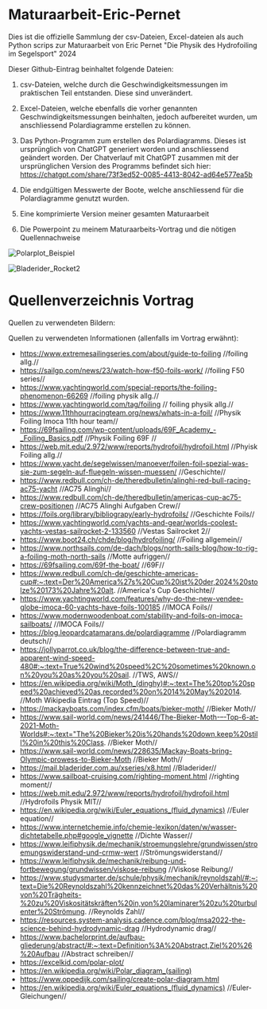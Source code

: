 # Maturaarbeit-Eric-Pernet
Dies ist die offizielle Sammlung der csv-Dateien, Excel-dateien als auch Python scrips zur Maturaarbeit von Eric Pernet "Die Physik des Hydrofoiling im Segelsport" 2024

Dieser Github-Eintrag beinhaltet folgende Dateien:

1. csv-Dateien, welche durch die Geschwindigkeitsmessungen im praktischen Teil entstanden. Diese sind unverändert.

2. Excel-Dateien, welche ebenfalls die vorher genannten Geschwindigkeitsmessungen beinhalten, jedoch aufbereitet wurden, um anschliessend Polardiagramme erstellen zu können.

3. Das Python-Programm zum erstellen des Polardiagramms. Dieses ist ursprünglich von ChatGPT generiert worden und anschliessend geändert worden. Der Chatverlauf mit ChatGPT zusammen mit der ursprünglichen Version des Programms befindet sich hier: https://chatgpt.com/share/73f3ed52-0085-4413-8042-ad64e577ea5b

4. Die endgültigen Messwerte der Boote, welche anschliessend für die Polardiagramme genutzt wurden.

5. Eine komprimierte Version meiner gesamten Maturaarbeit

6. Die Powerpoint zu meinem Maturaarbeits-Vortrag und die nötigen Quellennachweise

![Polarplot_Beispiel](https://github.com/user-attachments/assets/14286a1e-c8cb-4bb8-9ec3-7ba95f02e206)

![Bladerider_Rocket2](https://github.com/user-attachments/assets/573b19f4-3609-4181-9619-920105914511)


# Quellenverzeichnis Vortrag

Quellen zu verwendeten Bildern:




Quellen zu verwendeten Informationen (allenfalls im Vortrag erwähnt):

 * https://www.extremesailingseries.com/about/guide-to-foiling //foiling allg.//
  * https://sailgp.com/news/23/watch-how-f50-foils-work/ //foiling F50 series//
  * https://www.yachtingworld.com/special-reports/the-foiling-phenomenon-66269 //foiling physik allg.//
  * https://www.yachtingworld.com/tag/foiling // foiling physik allg.//
  * https://www.11thhourracingteam.org/news/whats-in-a-foil/ //Physik Foiling Imoca 11th hour team//
  * https://69fsailing.com/wp-content/uploads/69F_Academy_-_Foiling_Basics.pdf //Physik Foiling 69F //
  * https://web.mit.edu/2.972/www/reports/hydrofoil/hydrofoil.html //Phyisk Foiling allg.//
  * https://www.yacht.de/segelwissen/manoever/foilen-foil-spezial-was-sie-zum-segeln-auf-fluegeln-wissen-muessen/ //Geschichte//
  * https://www.redbull.com/ch-de/theredbulletin/alinghi-red-bull-racing-ac75-yacht //AC75 Alinghi//
  * https://www.redbull.com/ch-de/theredbulletin/americas-cup-ac75-crew-positionen //AC75 Alinghi Aufgaben Crew//
  * https://foils.org/library/bibliograpy/early-hydrofoils/ //Geschichte Foils//
  * https://www.yachtingworld.com/yachts-and-gear/worlds-coolest-yachts-vestas-sailrocket-2-133560 //Vestas Sailrocket 2//
  * https://www.boot24.ch/chde/blog/hydrofoiling/ //Foiling allgemein//
  * https://www.northsails.com/de-dach/blogs/north-sails-blog/how-to-rig-a-foiling-moth-north-sails //Motte aufriggen//
  * https://69fsailing.com/69f-the-boat/ //69F//
  * https://www.redbull.com/ch-de/geschichte-americas-cup#:~:text=Der%20America%27s%20Cup%20ist%20der,2024%20stolze%20173%20Jahre%20alt. //America's Cup Geschichte//
  * https://www.yachtingworld.com/features/why-do-the-new-vendee-globe-imoca-60-yachts-have-foils-100185 //IMOCA Foils//
  * https://www.modernwoodenboat.com/stability-and-foils-on-imoca-sailboats/ //IMOCA Foils//
  * https://blog.leopardcatamarans.de/polardiagramme //Polardiagramm deutsch//
  * https://jollyparrot.co.uk/blog/the-difference-between-true-and-apparent-wind-speed-480#:~:text=True%20wind%20speed%2C%20sometimes%20known,on%20you%20as%20you%20sail. //TWS, AWS//
  * https://en.wikipedia.org/wiki/Moth_(dinghy)#:~:text=The%20top%20speed%20achieved%20as,recorded%20on%2014%20May%202014. //Moth Wikipedia Eintrag (Top Speed)//
  * https://mackayboats.com/index.cfm/boats/bieker-moth/ //Bieker Moth//
  * https://www.sail-world.com/news/241446/The-Bieker-Moth-–-Top-6-at-2021-Moth-Worlds#:~:text="The%20Bieker%20is%20hands%20down,keep%20still%20in%20this%20Class. //Bieker Moth//
  * https://www.sail-world.com/news/228635/Mackay-Boats-bring-Olympic-prowess-to-Bieker-Moth //Bieker Moth//
  * https://mail.bladerider.com.au/xseries/x8.html //Bladerider//
  * https://www.sailboat-cruising.com/righting-moment.html //righting moment//
  * https://web.mit.edu/2.972/www/reports/hydrofoil/hydrofoil.html //Hydrofoils Physik MIT//
  * https://en.wikipedia.org/wiki/Euler_equations_(fluid_dynamics) //Euler equation//
  * https://www.internetchemie.info/chemie-lexikon/daten/w/wasser-dichtetabelle.php#google_vignette //Dichte Wasser//
  * https://www.leifiphysik.de/mechanik/stroemungslehre/grundwissen/stroemungswiderstand-und-crmw-wert //Strömungswiderstand//
  * https://www.leifiphysik.de/mechanik/reibung-und-fortbewegung/grundwissen/viskose-reibung //Viskose Reibung//
  * https://www.studysmarter.de/schule/physik/mechanik/reynoldszahl/#:~:text=Die%20Reynoldszahl%20kennzeichnet%20das%20Verhältnis%20von%20Trägheits-%20zu%20Viskositätskräften%20in,von%20laminarer%20zu%20turbulenter%20Strömung. //Reynolds Zahl//
  * https://resources.system-analysis.cadence.com/blog/msa2022-the-science-behind-hydrodynamic-drag //Hydrodynamic drag//
  * https://www.bachelorprint.de/aufbau-gliederung/abstract/#:~:text=Definition%3A%20Abstract,Ziel%20%26%20Aufbau //Abstract schreiben//
  * https://excelkid.com/polar-plot/
  * https://en.wikipedia.org/wiki/Polar_diagram_(sailing)
  * https://www.oppedijk.com/sailing/create-polar-diagram.html
  * https://en.wikipedia.org/wiki/Euler_equations_(fluid_dynamics) //Euler-Gleichungen//

